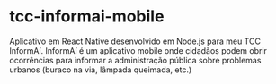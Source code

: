 # tcc-informai-mobile
Aplicativo em React Native desenvolvido em Node.js para meu TCC InformAí. InformAí é um aplicativo mobile onde cidadãos podem obrir ocorrências para informar a administração pública sobre problemas urbanos (buraco na via, lâmpada queimada, etc.)

